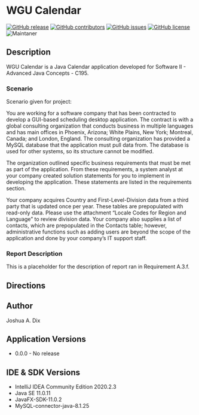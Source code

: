 # WGU Calendar
[![GitHub release](https://img.shields.io/github/release/Juwdohr/WGU_Calendar)](https://GitHub.com/Juwdohr/WGU_Calendar/releases/)
[![GitHub contributors](https://img.shields.io/github/contributors/Juwdohr/WGU_Calendar)](https://github.com/Juwdohr/WGU_Calendar/graphs/contributors)
[![GitHub issues](https://img.shields.io/github/issues/Juwdohr/WGU_Calendar)](https://GitHub.com/Naereen/WGU_Calendar/issues/)
[![GitHub license](https://img.shields.io/github/license/Juwdohr/WGU_Calendar)](LICENSE)
![Maintaner](https://img.shields.io/badge/Maintainer-Juwdohr-blue)

## Description
WGU Calendar is a Java Calendar application developed for Software II - Advanced Java Concepts - C195.

### Scenario

Scenario given for project:

You are working for a software company that has been contracted to develop a GUI-based scheduling desktop application. The contract is with a global consulting organization that conducts business in multiple languages and has main offices in Phoenix, Arizona; White Plains, New York; Montreal, Canada; and London, England. The consulting organization has provided a MySQL database that the application must pull data from. The database is used for other systems, so its structure cannot be modified.

The organization outlined specific business requirements that must be met as part of the application. From these requirements, a system analyst at your company created solution statements for you to implement in developing the application. These statements are listed in the requirements section.

Your company acquires Country and First-Level-Division data from a third party that is updated once per year. These tables are prepopulated with read-only data. Please use the attachment “Locale Codes for Region and Language” to review division data. Your company also supplies a list of contacts, which are prepopulated in the Contacts table; however, administrative functions such as adding users are beyond the scope of the application and done by your company’s IT support staff.

### Report Description

This is a placeholder for the description of report ran in Requirement A.3.f.

## Directions

## Author
Joshua A. Dix

## Application Versions
* 0.0.0 - No release

## IDE & SDK Versions
* IntelliJ IDEA Community Edition 2020.2.3
* Java SE 11.0.11
* JavaFX-SDK-11.0.2
* MySQL-connector-java-8.1.25
